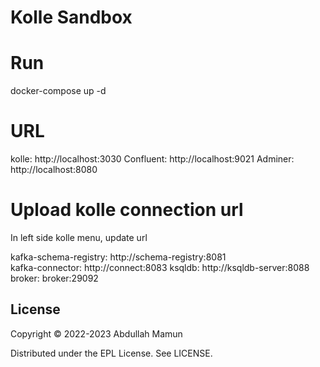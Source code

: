 # Kolle Sandbox

# Run
 docker-compose up -d
 
# URL
kolle: http://localhost:3030
Confluent: http://localhost:9021
Adminer: http://localhost:8080

# Upload kolle connection url 
In left side kolle menu, update url 

kafka-schema-registry: http://schema-registry:8081  
kafka-connector:       http://connect:8083
ksqldb:                http://ksqldb-server:8088
broker:                broker:29092



## License

Copyright © 2022-2023 Abdullah Mamun

Distributed under the EPL License. See LICENSE.
